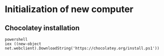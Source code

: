# Initialization of new computer

## Chocolatey installation
    powershell
    iex ((new-object net.webclient).DownloadString('https://chocolatey.org/install.ps1'))